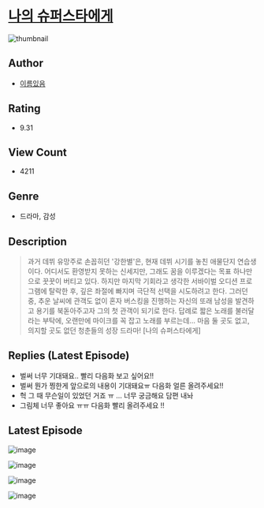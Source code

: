 # [나의 슈퍼스타에게](https://comic.naver.com/challenge/list?titleId=811348)
![thumbnail](https://image-comic.pstatic.net/user_contents_data/challenge_comic/2023/05/25/360898/upload_7365416611349017186_480x623.jpeg)

## Author
- [이름있음](https://comic.naver.com/artistTitle?id=360898)

## Rating
- 9.31

## View Count
- 4211

## Genre
- 드라마, 감성

## Description
> 과거 데뷔 유망주로 손꼽히던 '강한별'은, 현재 데뷔 시기를 놓친 애물단지 연습생이다. 어디서도 환영받지 못하는 신세지만, 그래도 꿈을 이루겠다는 목표 하나만으로 꿋꿋이 버티고 있다. 하지만 마지막 기회라고 생각한 서바이벌 오디션 프로그램에 탈락한 후, 깊은 좌절에 빠지며 극단적 선택을 시도하려고 한다. 그러던 중, 추운 날씨에 관객도 없이 혼자 버스킹을 진행하는 자신의 또래 남성을 발견하고 용기를 북돋아주고자 그의 첫 관객이 되기로 한다. 답례로 짧은 노래를 불러달라는 부탁에, 오랜만에 마이크를 꼭 잡고 노래를 부르는데... 마음 둘 곳도 없고, 의지할 곳도 없던 청춘들의 성장 드라마! [나의 슈퍼스타에게]

## Replies (Latest Episode)
- 벌써 너무 기대돼요.. 빨리 다음화 보고 싶어요!!
- 벌써 뭔가 찡한게 앞으로의 내용이 기대돼요ㅠ 다음화 얼른 올려주세요!!
- 헉 그 때 무슨일이 있었던 거죠 ㅠ ... 너무 궁금해요 담편 내놔
- 그림체 너무 좋아요 ㅠㅠ 다음화 빨리 올려주세요 !!

## Latest Episode
![image](https://image-comic.pstatic.net/user_contents_data/challenge_comic/2023/05/25/360898/upload_3832626197287941222.jpeg)

![image](https://image-comic.pstatic.net/user_contents_data/challenge_comic/2023/05/25/360898/upload_7306308875428575030.jpeg)

![image](https://image-comic.pstatic.net/user_contents_data/challenge_comic/2023/05/25/360898/upload_3702910405876725348.jpeg)

![image](https://image-comic.pstatic.net/user_contents_data/challenge_comic/2023/05/25/360898/upload_4050196432860427364.jpeg)
